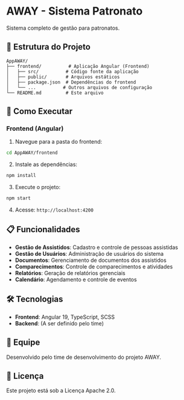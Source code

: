 # AWAY - Sistema Patronato

Sistema completo de gestão para patronatos.

## 📁 Estrutura do Projeto

```
AppAWAY/
├── frontend/          # Aplicação Angular (Frontend)
│   ├── src/          # Código fonte da aplicação
│   ├── public/       # Arquivos estáticos
│   ├── package.json  # Dependências do frontend
│   └── ...          # Outros arquivos de configuração
└── README.md         # Este arquivo
```

## 🚀 Como Executar

### Frontend (Angular)

1. Navegue para a pasta do frontend:
```bash
cd AppAWAY/frontend
```

2. Instale as dependências:
```bash
npm install
```

3. Execute o projeto:
```bash
npm start
```

4. Acesse: `http://localhost:4200`

## 📋 Funcionalidades

- **Gestão de Assistidos**: Cadastro e controle de pessoas assistidas
- **Gestão de Usuários**: Administração de usuários do sistema
- **Documentos**: Gerenciamento de documentos dos assistidos
- **Comparecimentos**: Controle de comparecimentos e atividades
- **Relatórios**: Geração de relatórios gerenciais
- **Calendário**: Agendamento e controle de eventos

## 🛠️ Tecnologias

- **Frontend**: Angular 19, TypeScript, SCSS
- **Backend**: (A ser definido pelo time)

## 👥 Equipe

Desenvolvido pelo time de desenvolvimento do projeto AWAY.

## 📄 Licença

Este projeto está sob a Licença Apache 2.0.